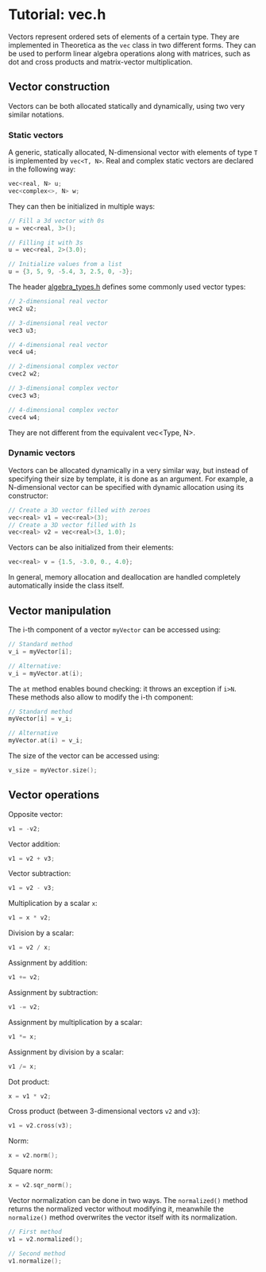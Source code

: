 # Tutorial: vec.h

Vectors represent ordered sets of elements of a certain type. They are implemented in Theoretica as the `vec` class in two different forms. They can be used to perform linear algebra operations along with matrices, such as dot and cross products and matrix-vector multiplication.

## Vector construction
Vectors can be both allocated statically and dynamically, using two very similar notations.

### Static vectors
A generic, statically allocated, N-dimensional vector with elements of type `T` is implemented by `vec<T, N>`. Real and complex static vectors are declared in the following way:

```cpp
vec<real, N> u;
vec<complex<>, N> w;
```

They can then be initialized in multiple ways:

```cpp
// Fill a 3d vector with 0s
u = vec<real, 3>();

// Filling it with 3s
u = vec<real, 2>(3.0);

// Initialize values from a list
u = {3, 5, 9, -5.4, 3, 2.5, 0, -3};
```

The header [algebra_types.h](https://github.com/chaotic-society/theoretica/blob/master/src/algebra/algebra_types.h) defines some commonly used vector types:

```cpp
// 2-dimensional real vector
vec2 u2;

// 3-dimensional real vector
vec3 u3;

// 4-dimensional real vector
vec4 u4;

// 2-dimensional complex vector
cvec2 w2;

// 3-dimensional complex vector
cvec3 w3;

// 4-dimensional complex vector
cvec4 w4;
```

They are not different from the equivalent vec<Type, N>.

### Dynamic vectors

Vectors can be allocated dynamically in a very similar way, but instead of specifying their size by template, it is done as an argument. For example, a N-dimensional vector can be specified with dynamic allocation using its constructor:

```cpp
// Create a 3D vector filled with zeroes
vec<real> v1 = vec<real>(3);
// Create a 3D vector filled with 1s
vec<real> v2 = vec<real>(3, 1.0);
```

Vectors can be also initialized from their elements:

```cpp
vec<real> v = {1.5, -3.0, 0., 4.0};
```

In general, memory allocation and deallocation are handled completely automatically inside the class itself.

## Vector manipulation

The i-th component of a vector `myVector` can be accessed using:

```cpp
// Standard method
v_i = myVector[i];

// Alternative:
v_i = myVector.at(i);
```

The `at` method enables bound checking: it throws an exception if `i>N`. These methods also allow to modify the i-th component:

```cpp
// Standard method
myVector[i] = v_i;

// Alternative
myVector.at(i) = v_i;
```

The size of the vector can be accessed using:

```cpp
v_size = myVector.size();
```

## Vector operations

Opposite vector:

```cpp
v1 = -v2;
```

Vector addition:

```cpp
v1 = v2 + v3;
```

Vector subtraction:

```cpp
v1 = v2 - v3;
```

Multiplication by a scalar `x`:

```cpp
v1 = x * v2;
```

Division by a scalar:

```cpp
v1 = v2 / x;
```

Assignment by addition:

```cpp
v1 += v2;
```

Assignment by subtraction:

```cpp
v1 -= v2;
```

Assignment by multiplication by a scalar:

```cpp
v1 *= x;
```

Assignment by division by a scalar:

```cpp
v1 /= x;
```

Dot product:

```cpp
x = v1 * v2;
```

Cross product (between 3-dimensional vectors `v2` and `v3`):

```cpp
v1 = v2.cross(v3);
```

Norm:

```cpp
x = v2.norm();
```

Square norm:

```cpp
x = v2.sqr_norm();
```

Vector normalization can be done in two ways. The `normalized()` method returns the normalized vector without modifying it, meanwhile the `normalize()` method overwrites the vector itself with its normalization.

```cpp
// First method
v1 = v2.normalized();

// Second method
v1.normalize();
```
